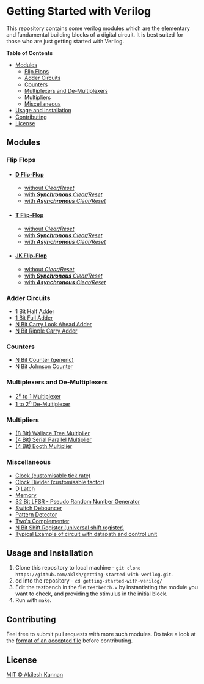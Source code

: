 # Getting Started with Verilog

This repository contains some verilog modules which are the elementary and fundamental building blocks of a digital circuit. It is best suited for those who are just getting started with Verilog.

**Table of Contents**
- [Modules](#modules)
  - [Flip Flops](#flip-flops)
  - [Adder Circuits](#adder-circuits)
  - [Counters](#counters)
  - [Multiplexers and De-Multiplexers](#multiplexers-and-de-multiplexers)
  - [Multipliers](#multipliers)
  - [Miscellaneous](#miscellaneous)
- [Usage and Installation](#usage-and-installation)
- [Contributing](#contributing)
- [License](#license)

## Modules
### Flip Flops
-   #### [D Flip-Flop](/FFs/DFF/)
    *   [without *Clear/Reset*](/FFs/DFF/DFF.v)
    *   [with __*Synchronous*__ *Clear/Reset*](/FFs/DFF/DFF_SyncClear.v)
    *   [with __*Asynchronous*__ *Clear/Reset*](/FFs/DFF/DFF_AsyncClear.v)

-   #### [T Flip-Flop](/FFs/TFF.v)
    *   [without *Clear/Reset*](/FFs/TFF/TFF.v)
    *   [with __*Synchronous*__ *Clear/Reset*](/FFs/TFF/TFF_SyncClear.v)
    *   [with __*Asynchronous*__ *Clear/Reset*](/FFs/TFF/TFF_AsyncClear.v)
-   #### [JK Flip-Flop](/FFs/JKFF/)
    *   [without *Clear/Reset*](/FFs/JKFF/JKFF.v)
    *   [with __*Synchronous*__ *Clear/Reset*](/FFs/JKFF/JKFF_SyncClear.v)
    *   [with __*Asynchronous*__ *Clear/Reset*](/FFs/JKFF/JKFF_AsyncClear.v)


### Adder Circuits
*   [1 Bit Half Adder](/Adders/HA.v)
*   [1 Bit Full Adder](/Adders/FA.v)
*   [N Bit Carry Look Ahead Adder](/Adders/NBitCarryLookAheadAdder.v)
*   [N Bit Ripple Carry Adder](/Adders/NBitRippleCarryAdder.v)

### Counters
*   [N Bit Counter (generic)](/Counters/NBitCounter.v)
*   [N Bit Johnson Counter](/Counters/NBitJohnsonCounter.v)

### Multiplexers and De-Multiplexers
*   [2<sup>n</sup> to 1 Multiplexer](/Multiplexers\and\De-Multiplexers/mux2nTo1.v)
*   [1 to 2<sup>n</sup> De-Multiplexer](/Multiplexers\and\De-Multiplexers/deMUX1To2n.v)

### Multipliers
*   [(8 Bit) Wallace Tree Multiplier](/Multipliers/wallaceTreeMultiplier8Bit.v)
*   [(4 Bit) Serial Parallel Multiplier](/Multipliers/serialParallelMultiplier4Bit.v)
*   [(4 Bit) Booth Multiplier](/Multipliers/boothMultiplier4Bit.v)


### Miscellaneous
*   [Clock (customisable tick rate)](/clock.v)
*   [Clock Divider (customisable factor)](/clkDivider.v)
*   [D Latch](/dLatch.v)
*   [Memory](/memory.v)
*   [32 Bit LFSR - Pseudo Random Number Generator](/LFSR.v)
*   [Switch Debouncer](/switchDebouncer.v)
*   [Pattern Detector](/patternDetector.v)
*   [Two's Complementer](/twoComplementer.v)
*   [N Bit Shift Register (universal shift register)](/nBitShiftRegister.v)
*   [Typical Example of circuit with datapath and control unit](/designExampleDDMano.v)

## Usage and Installation
1. Clone this repository to local machine - `git clone https://github.com/aklsh/getting-started-with-verilog.git`.
2. cd into the repository - `cd getting-started-with-verilog/`
3. Edit the testbench in the file `testbench.v` by instantiating the module you want to check, and providing the stimulus in the initial block.
4. Run with `make`.

## Contributing
Feel free to submit pull requests with more such modules. Do take a look at the [format of an accepted file](/CONTRIBUTING.md) before contributing.

## License
[MIT © Akilesh Kannan](/LICENSE)
